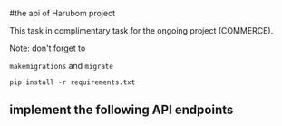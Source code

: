 


#the api of Harubom project


This task in complimentary task for the ongoing project (COMMERCE).

Note: don't forget to 

`makemigrations` and `migrate`

`pip install -r requirements.txt`

## implement the following API endpoints






